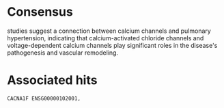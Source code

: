 # Consensus
studies suggest a connection between calcium channels and pulmonary hypertension, indicating that calcium-activated chloride channels and voltage-dependent calcium channels play significant roles in the disease's pathogenesis and vascular remodeling.

# Associated hits
```
CACNA1F ENSG00000102001, 
```